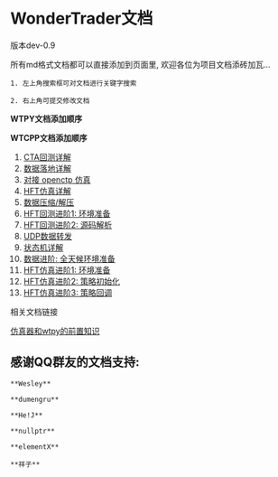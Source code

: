 # WonderTrader文档

版本dev-0.9

所有md格式文档都可以直接添加到页面里, 欢迎各位为项目文档添砖加瓦...

```tip
1. 左上角搜索框可对文档进行关键字搜索

2. 右上角可提交修改文档
```

**WTPY文档添加顺序**


**WTCPP文档添加顺序**

1. [CTA回测详解](./wtcpp_demo/folder01/file01.md)
2. [数据落地详解](./wtcpp_demo/folder02/file01.md)
3. [对接 openctp 仿真](./wtcpp_demo/folder02/file02.md)
4. [HFT仿真详解](./wtcpp_demo/folder03/file02.md)
5. [数据压缩/解压](./wtcpp_demo/folder02/file03.md)
6. [HFT回测进阶1: 环境准备](./wtcpp_demo/folder01/file02.md)
7. [HFT回测进阶2: 源码解析](./wtcpp_demo/folder01/file03.md)
8. [UDP数据转发](./wtcpp_demo/folder02/file04.md)
9. [状态机详解](./wtcpp_demo/folder02/file05.md)
10. [数据进阶: 全天候环境准备](./wtcpp_demo/folder02/file06.md)
11. [HFT仿真进阶1: 环境准备](./wtcpp_demo/folder03/file03.md)
12. [HFT仿真进阶2: 策略初始化](./wtcpp_demo/folder03/file04.md)
13. [HFT仿真进阶3: 策略回调](./wtcpp_demo/folder03/file05.md)

相关文档链接

[仿真器和wtpy的前置知识](https://gitee.com/panyunan/wt4elegantrl-doc)

## 感谢QQ群友的文档支持:
```tip
**Wesley**

**dumengru**

**He!J**

**nullptr**

**elementX**

**祥子**
```